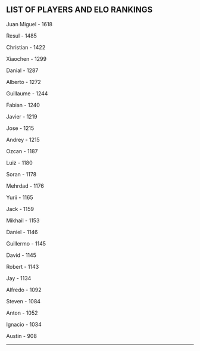 ## LIST OF PLAYERS AND ELO RANKINGS


Juan Miguel - 1618


Resul - 1485


Christian - 1422


Xiaochen - 1299


Danial - 1287


Alberto - 1272


Guillaume - 1244


Fabian - 1240


Javier - 1219


Jose - 1215


Andrey - 1215


Ozcan - 1187


Luiz - 1180


Soran - 1178


Mehrdad - 1176


Yurii - 1165


Jack - 1159


Mikhail - 1153


Daniel - 1146


Guillermo - 1145


David - 1145


Robert - 1143


Jay - 1134


Alfredo - 1092


Steven - 1084


Anton - 1052


Ignacio - 1034


Austin - 908



--------------------------------------------------------------
